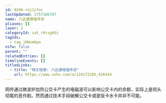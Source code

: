 ```yaml
---
id: 0246-rnj1zfoc
lastUpdated: 1757166787
name: 八达通增值传说
aliases: []
layer: 2
categoryId: cat_r0rzgkOi
tagIds:
  - tag_jKWvm6pa
nsfw: false
parent: ""
relatedEntries: []
timelineEvents: []
titledLinks:
  - title: "相关链接: 八达通增值传说"
    url: https://www.sohu.com/a/124172205_426424
---
```


网传通过微波炉加热公交卡产生的电磁波可以影响公交卡内的余额，实际上是彻头彻尾的恶作剧。然而通过技术手段破解公交卡或是饭卡水卡并非不可能。